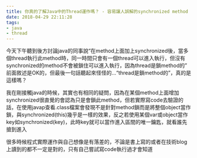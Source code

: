 ```yaml
---
title: 你真的了解Java中的Thread運作嗎？ - 容易讓人誤解的synchronized method
date: 2018-04-29 22:11:28
tags:
- java
- thread
---
```

今天下午聽到後方討論java的同事說“在method上面加上synchronized後，當多個thread執行此method時，同一時間只會有一個thread可以進入執行，但沒有synchronized的method不會被鎖住可以進入執行，因為thread是鎖method的”
前面敘述是OK的，但最後一句話聽起來怪怪的...“thread是鎖method的”，真的是這樣嗎？

我在剛接觸java的時候，其實也有相同的疑問，因為在某個method上面增加synchronized很直覺的會認為只是會鎖此method，但若實際寫code去驗證的話，在使用javap查看.class檔案會發現不是針對method鎖而是將整個object當作鎖，與synchronized(this)幾乎是一樣的效果，反之若使用某個var或object當作key如synchronized(key)，此時key就可以當作進入區間的唯一鑰匙，就看誰先搶到進入

很多時候程式實際運作與自己想像是有落差的，不論是書上寫的或者在技術blog上讀到的都不一定是對的，只有自己嘗試寫code執行過才會知道
